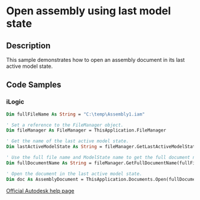 # Open assembly using last model state

## Description
This sample demonstrates how to open an assembly document in its last active model state.

## Code Samples

### iLogic
```vb
Dim fullFileName As String = "C:\temp\Assembly1.iam"

' Set a reference to the FileManager object.
Dim fileManager As FileManager = ThisApplication.FileManager

' Get the name of the last active model state.
Dim lastActiveModelState As String = fileManager.GetLastActiveModelState(fullFileName)

' Use the full file name and ModelState name to get the full document name.
Dim fullDocumentName As String = fileManager.GetFullDocumentName(fullFileName, lastActiveModelState)

' Open the document in the last active model state.
Dim doc As AssemblyDocument = ThisApplication.Documents.Open(fullDocumentName)
```
[Official Autodesk help page](https://help.autodesk.com/view/INVNTOR/2025/ENU/?guid=GetLastActiveModelState_Sample)